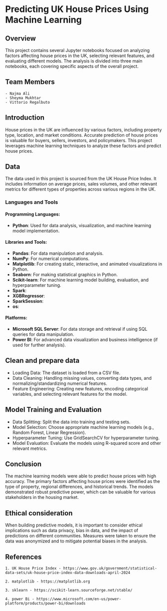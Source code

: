 # Predicting UK House Prices Using Machine Learning

## Overview 

This project contains several Jupyter notebooks focused on analyzing factors affecting house prices in the UK, selecting relevant features, and evaluating different models. The analysis is divided into three main notebooks, each covering specific aspects of the overall project.

## Team Members 
    - Najma Ali
    - Sheyma Mukhtar
    - Vittorio Regalbuto


## Introduction 

House prices in the UK are influenced by various factors, including property type, location, and market conditions. Accurate prediction of house prices is valuable for buyers, sellers, investors, and policymakers. This project leverages machine learning techniques to analyze these factors and predict house prices.

## Data

The data used in this project is sourced from the UK House Price Index. It includes information on average prices, sales volumes, and other relevant metrics for different types of properties across various regions in the UK.


### Languages and Tools

#### Programming Languages:
- **Python**: Used for data analysis, visualization, and machine learning model implementation.

#### Libraries and Tools:
- **Pandas**: For data manipulation and analysis.
- **NumPy**: For numerical computations.
- **Matplotlib**: For creating static, interactive, and animated visualizations in Python.
- **Seaborn**: For making statistical graphics in Python.
- **Scikit-learn**: For machine learning model building, evaluation, and hyperparameter tuning.
- **Spark**:
- **XGBRegressor**:
- **SparkSession**:
- **os**:

#### Platforms:

- **Microsoft SQL Server**: For data storage and retrieval if using SQL queries for data manipulation.
- **Power BI**: For advanced data visualization and business intelligence (if used for further analysis).


## Clean and prepare data

 - Loading Data: The dataset is loaded from a CSV file.
 - Data Cleaning: Handling missing values, converting data types, and normalizing/standardizing numerical features.
 - Feature Engineering: Creating new features, encoding categorical variables, and selecting relevant features for the model.

## Model Training and Evaluation

 - Data Splitting: Split the data into training and testing sets.
 - Model Selection: Choose appropriate machine learning models (e.g., Random Forest, Linear Regression).
 - Hyperparameter Tuning: Use GridSearchCV for hyperparameter tuning.
 - Model Evaluation: Evaluate the models using R-squared score and other relevant metrics.

## Conclusion

The machine learning models were able to predict house prices with high accuracy. The primary factors affecting house prices were identified as the type of property, regional differences, and historical trends. The models demonstrated robust predictive power, which can be valuable for various stakeholders in the housing market.

## Ethical consideration

When building predictive models, it is important to consider ethical implications such as data privacy, bias in data, and the impact of predictions on different communities. Measures were taken to ensure the data was anonymized and to mitigate potential biases in the analysis.

## References

    1. UK House Price Index - https://www.gov.uk/government/statistical-data-sets/uk-house-price-index-data-downloads-april-2024

    2. matplotlib - https://matplotlib.org

    3. sklearn - https://scikit-learn.sourceforge.net/stable/

    4. power Bi - https://www.microsoft.com/en-us/power-platform/products/power-bi/downloads 


